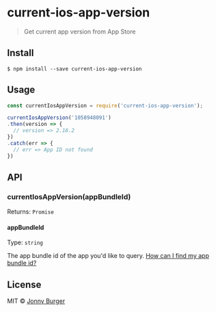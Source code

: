 # current-ios-app-version

> Get current app version from App Store


## Install

```
$ npm install --save current-ios-app-version
```


## Usage

```js
const currentIosAppVersion = require('current-ios-app-version');

currentIosAppVersion('1058948091')
.then(version => {
  // version => 2.16.2
})
.catch(err => {
  // err => App ID not found
})
```


## API

### currentIosAppVersion(appBundleId)
Returns: `Promise`

#### appBundleId

Type: `string`

The app bundle id of the app you'd like to query. [How can I find my app bundle id?](https://pspdfkit.com/guides/ios/current/faq/finding-the-app-bundle-id/)


## License

MIT © [Jonny Burger](http://jonny.io)
